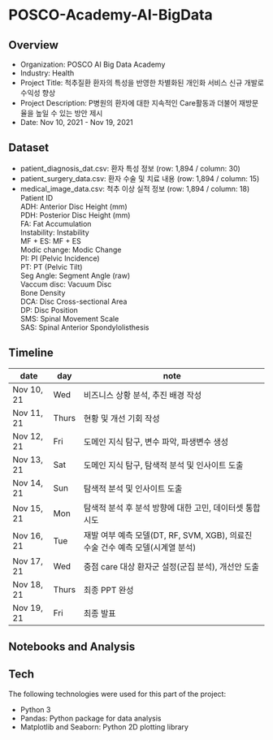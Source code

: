 # POSCO-Academy-AI-BigData
## Overview
- Organization: POSCO AI Big Data Academy
- Industry: Health
- Project Title: 척추질환 환자의 특성을 반영한 차별화된 개인화 서비스 신규 개발로 수익성 향상
- Project Description: P병원의 환자에 대한 지속적인 Care활동과 더불어 재방문율을 높일 수 있는 방안 제시
- Date: Nov 10, 2021 - Nov 19, 2021

## Dataset
- patient_diagnosis_dat.csv: 환자 특성 정보 (row: 1,894 / column: 30)
- patient_surgery_data.csv: 환자 수술 및 치료 내용 (row: 1,894 / column: 15)
- medical_image_data.csv: 척추 이상 실적 정보 (row: 1,894 / column: 18)
Patient ID  
ADH: Anterior Disc Height (mm)  
PDH: Posterior Disc Height (mm)  
FA: Fat Accumulation  
Instability: Instability  
MF + ES: MF + ES  
Modic change: Modic Change  
PI: PI (Pelvic Incidence)  
PT: PT (Pelvic Tilt)  
Seg Angle: Segment Angle (raw)  
Vaccum disc: Vacuum Disc  
Bone Density  
DCA: Disc Cross-sectional Area  
DP: Disc Position  
SMS: Spinal Movement Scale  
SAS: Spinal Anterior Spondylolisthesis  


## Timeline

date | day | note
----- | ----- | -----
Nov 10, 21 | Wed | 비즈니스 상황 분석, 추진 배경 작성
Nov 11, 21 | Thurs | 현황 및 개선 기회 작성
Nov 12, 21 | Fri | 도메인 지식 탐구, 변수 파악, 파생변수 생성
Nov 13, 21 | Sat | 도메인 지식 탐구, 탐색적 분석 및 인사이트 도출
Nov 14, 21 | Sun | 탐색적 분석 및 인사이트 도출
Nov 15, 21 | Mon | 탐색적 분석 후 분석 방향에 대한 고민, 데이터셋 통합 시도
Nov 16, 21 | Tue | 재발 여부 예측 모델(DT, RF, SVM, XGB), 의료진 수술 건수 예측 모델(시계열 분석)
Nov 17, 21 | Wed | 중점 care 대상 환자군 설정(군집 분석), 개선안 도출
Nov 18, 21 | Thurs | 최종 PPT 완성
Nov 19, 21 | Fri | 최종 발표

## Notebooks and Analysis


## Tech
The following technologies were used for this part of the project:
- Python 3
- Pandas: Python package for data analysis
- Matplotlib and Seaborn: Python 2D plotting library
